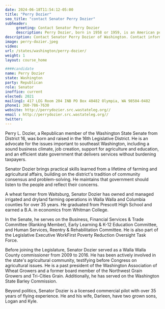 ```yaml
---
date: 2024-06-18T11:54:12-05:00
title: "Perry Dozier"
seo_title: "contact Senator Perry Dozier"
subheader:
     greeting: Contact Senator Perry Dozier
     description: Perry Dozier, born in 1958 or 1959, is an American politician affiliated with the Republican Party. He has been serving as a member of the Washington State Senate, representing District 16, since January 11, 2021.
description: Contact Senator Perry Dozier of Washington. Contact information for Perry Dozier includes email address, phone number, and mailing address.
image: perry-dozier.jpeg
video:
url: /states/washington/perry-dozier/
weight: 1
layout: course_home

####candidate
name: Perry Dozier
state: Washington
party: Republican
role: Senator
inoffice: current
elected: 2021
mailing1: 417 LEG Room 204 INB PO Box 40482 Olympia, WA 98504-0482
phone1: 360-786-7630
website: http://perrydozier.src.wastateleg.org//
email : http://perrydozier.src.wastateleg.org//
twitter: 
---
```

Perry L. Dozier, a Republican member of the Washington State Senate from District 16, was born and raised in the 16th Legislative District. He is an advocate for the issues important to southeast Washington, including a sound business climate, job creation, support for agriculture and education, and an efficient state government that delivers services without burdening taxpayers.

Senator Dozier brings practical skills learned from a lifetime of farming and agricultural affairs, building on the district's tradition of community consensus and problem-solving. He maintains that government should listen to the people and reflect their concerns.

A wheat farmer from Waitsburg, Senator Dozier has owned and managed irrigated and dryland farming operations in Walla Walla and Columbia counties for over 35 years. He graduated from Prescott High School and earned a B.A. in economics from Whitman College.

In the Senate, he serves on the Business, Financial Services & Trade Committee (Ranking Member), Early Learning & K-12 Education Committee, and Human Services, Reentry & Rehabilitation Committee. He is also part of the Legislative Executive WorkFirst Poverty Reduction Oversight Task Force.

Before joining the Legislature, Senator Dozier served as a Walla Walla County commissioner from 2009 to 2016. He has been actively involved in the state's agricultural community, testifying before Congress on agricultural issues. He is a past president of the Washington Association of Wheat Growers and a former board member of the Northwest Grain Growers and Tri-Cities Grain. Additionally, he has served on the Washington State Barley Commission.

Beyond politics, Senator Dozier is a licensed commercial pilot with over 35 years of flying experience. He and his wife, Darleen, have two grown sons, Logan and Kyle.
